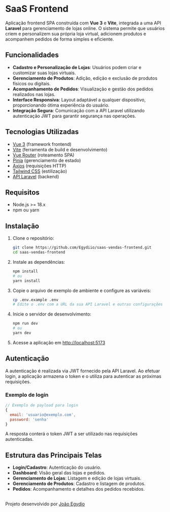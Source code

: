 # SaaS Frontend

Aplicação frontend SPA construída com **Vue 3** e **Vite**, integrada a uma API **Laravel** para gerenciamento de lojas online. O sistema permite que usuários criem e personalizem sua própria loja virtual, adicionem produtos e acompanhem pedidos de forma simples e eficiente.

## Funcionalidades

- **Cadastro e Personalização de Lojas**: Usuários podem criar e customizar suas lojas virtuais.
- **Gerenciamento de Produtos**: Adição, edição e exclusão de produtos físicos ou digitais.
- **Acompanhamento de Pedidos**: Visualização e gestão dos pedidos realizados nas lojas.
- **Interface Responsiva**: Layout adaptável a qualquer dispositivo, proporcionando ótima experiência do usuário.
- **Integração Segura**: Comunicação com a API Laravel utilizando autenticação JWT para garantir segurança nas operações.

## Tecnologias Utilizadas

- [Vue 3](https://vuejs.org/) (framework frontend)
- [Vite](https://vitejs.dev/) (ferramenta de build e desenvolvimento)
- [Vue Router](https://router.vuejs.org/) (roteamento SPA)
- [Pinia](https://pinia.vuejs.org/) (gerenciamento de estado)
- [Axios](https://axios-http.com/) (requisições HTTP)
- [Tailwind CSS](https://tailwindcss.com/) (estilização)
- [API Laravel](https://laravel.com/) (backend)

## Requisitos

- Node.js >= 18.x
- npm ou yarn

## Instalação

1. Clone o repositório:
   ```bash
   git clone https://github.com/Egydiio/saas-vendas-frontend.git
   cd saas-vendas-frontend
   ```

2. Instale as dependências:
   ```bash
   npm install
   # ou
   yarn install
   ```

3. Copie o arquivo de exemplo de ambiente e configure as variáveis:
   ```bash
   cp .env.example .env
   # Edite o .env com a URL da sua API Laravel e outras configurações
   ```

4. Inicie o servidor de desenvolvimento:
   ```bash
   npm run dev
   # ou
   yarn dev
   ```

5. Acesse a aplicação em [http://localhost:5173](http://localhost:5173)

## Autenticação

A autenticação é realizada via JWT fornecido pela API Laravel. Ao efetuar login, a aplicação armazena o token e o utiliza para autenticar as próximas requisições.

### Exemplo de login

```js
// Exemplo de payload para login
{
  email: 'usuario@exemplo.com',
  password: 'senha'
}
```

A resposta conterá o token JWT a ser utilizado nas requisições autenticadas.

## Estrutura das Principais Telas

- **Login/Cadastro**: Autenticação do usuário.
- **Dashboard**: Visão geral das lojas e pedidos.
- **Gerenciamento de Lojas**: Listagem e edição de lojas virtuais.
- **Gerenciamento de Produtos**: Cadastro e listagem de produtos.
- **Pedidos**: Acompanhamento e detalhes dos pedidos recebidos.

##

Projeto desenvolvido por [João Egydio](https://github.com/Egydiio)

